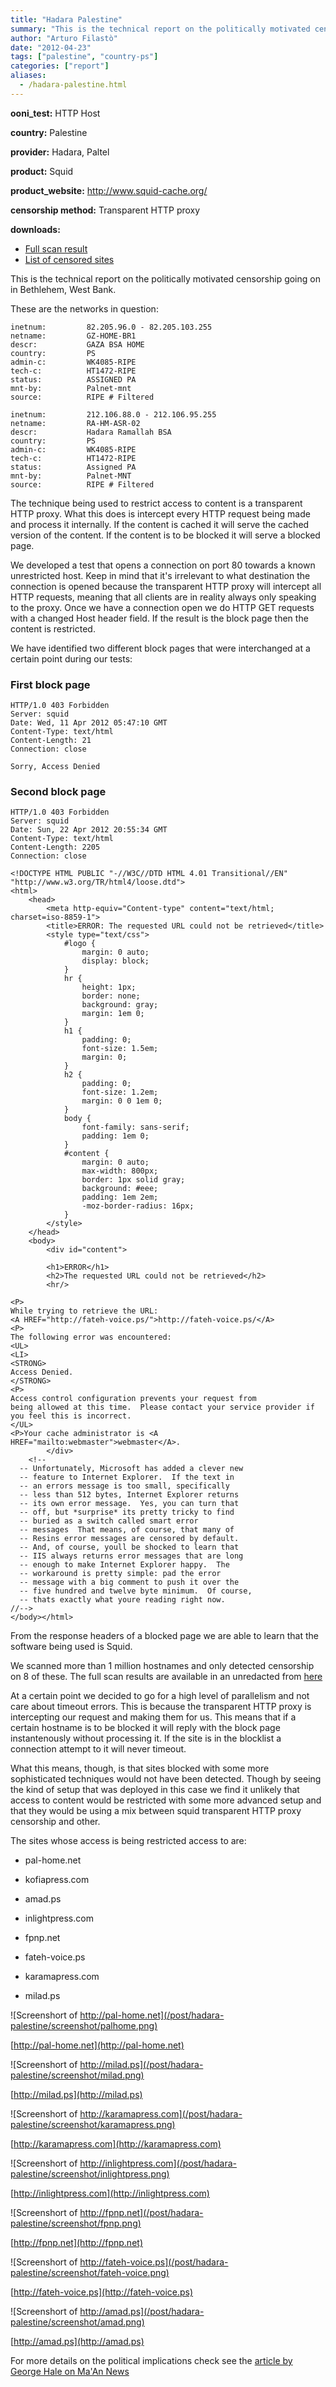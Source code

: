 ```yaml
---
title: "Hadara Palestine"
summary: "This is the technical report on the politically motivated censorship going on in Bethlehem, West Bank"
author: "Arturo Filastò"
date: "2012-04-23"
tags: ["palestine", "country-ps"]
categories: ["report"]
aliases:
  - /hadara-palestine.html
---
```


**ooni_test:** HTTP Host

**country:** Palestine

**provider:** Hadara, Paltel

**product:** Squid

**product_website:** http://www.squid-cache.org/

**censorship method:** Transparent HTTP proxy

**downloads:**

* [Full scan result](/post/hadara-palestine/hadara_palestine.yamlooni.tar.gz)
* [List of censored sites](/post/hadara-palestine/censored-sites.txt)

This is the technical report on the politically motivated censorship going on
in Bethlehem, West Bank.

These are the networks in question:

    inetnum:         82.205.96.0 - 82.205.103.255
    netname:         GZ-HOME-BR1
    descr:           GAZA BSA HOME
    country:         PS
    admin-c:         WK4085-RIPE
    tech-c:          HT1472-RIPE
    status:          ASSIGNED PA
    mnt-by:          Palnet-mnt
    source:          RIPE # Filtered

    inetnum:         212.106.88.0 - 212.106.95.255
    netname:         RA-HM-ASR-02
    descr:           Hadara Ramallah BSA
    country:         PS
    admin-c:         WK4085-RIPE
    tech-c:          HT1472-RIPE
    status:          Assigned PA
    mnt-by:          Palnet-MNT
    source:          RIPE # Filtered

The technique being used to restrict access to content is a transparent HTTP
proxy. What this does is intercept every HTTP request being made and process it
internally. If the content is cached it will serve the cached version of the
content. If the content is to be blocked it will serve a blocked page.

We developed a test that opens a connection on port 80 towards a known
unrestricted host. Keep in mind that it's irrelevant to what destination the
connection is opened because the transparent HTTP proxy will intercept all HTTP
requests, meaning that all clients are in reality always only speaking to the proxy.
Once we have a connection open we do HTTP GET requests with a changed Host header field.
If the result is the block page then the content is restricted.

We have identified two different block pages that were interchanged at a
certain point during our tests:

### First block page

    HTTP/1.0 403 Forbidden
    Server: squid
    Date: Wed, 11 Apr 2012 05:47:10 GMT
    Content-Type: text/html
    Content-Length: 21
    Connection: close

    Sorry, Access Denied

### Second block page

    HTTP/1.0 403 Forbidden
    Server: squid
    Date: Sun, 22 Apr 2012 20:55:34 GMT
    Content-Type: text/html
    Content-Length: 2205
    Connection: close

    <!DOCTYPE HTML PUBLIC "-//W3C//DTD HTML 4.01 Transitional//EN" "http://www.w3.org/TR/html4/loose.dtd">
    <html>
        <head>
            <meta http-equiv="Content-type" content="text/html; charset=iso-8859-1">
            <title>ERROR: The requested URL could not be retrieved</title>
            <style type="text/css">
                #logo {
                    margin: 0 auto;
                    display: block;
                }
                hr {
                    height: 1px;
                    border: none;
                    background: gray;
                    margin: 1em 0;
                }
                h1 {
                    padding: 0;
                    font-size: 1.5em;
                    margin: 0;
                }
                h2 {
                    padding: 0;
                    font-size: 1.2em;
                    margin: 0 0 1em 0;
                }
                body {
                    font-family: sans-serif;
                    padding: 1em 0;
                }
                #content {
                    margin: 0 auto;
                    max-width: 800px;
                    border: 1px solid gray;
                    background: #eee;
                    padding: 1em 2em;
                    -moz-border-radius: 16px;
                }
            </style>
        </head>
        <body>
            <div id="content">

            <h1>ERROR</h1>
            <h2>The requested URL could not be retrieved</h2>
            <hr/>

    <P>
    While trying to retrieve the URL:
    <A HREF="http://fateh-voice.ps/">http://fateh-voice.ps/</A>
    <P>
    The following error was encountered:
    <UL>
    <LI>
    <STRONG>
    Access Denied.
    </STRONG>
    <P>
    Access control configuration prevents your request from
    being allowed at this time.  Please contact your service provider if
    you feel this is incorrect.
    </UL>
    <P>Your cache administrator is <A HREF="mailto:webmaster">webmaster</A>.
            </div>
        <!--
      -- Unfortunately, Microsoft has added a clever new
      -- feature to Internet Explorer.  If the text in
      -- an errors message is too small, specifically
      -- less than 512 bytes, Internet Explorer returns
      -- its own error message.  Yes, you can turn that
      -- off, but *surprise* its pretty tricky to find
      -- buried as a switch called smart error
      -- messages  That means, of course, that many of
      -- Resins error messages are censored by default.
      -- And, of course, youll be shocked to learn that
      -- IIS always returns error messages that are long
      -- enough to make Internet Explorer happy.  The
      -- workaround is pretty simple: pad the error
      -- message with a big comment to push it over the
      -- five hundred and twelve byte minimum.  Of course,
      -- thats exactly what youre reading right now.
    //-->
    </body></html>

From the response headers of a blocked page we are able to learn that the
software being used is Squid.

We scanned more than 1 million hostnames and only detected censorship on 8 of
these.
The full scan results are available in an unredacted from [here](/post/hadara-palestine/hadara_palestine.yamlooni.tar.gz)

At a certain point we decided to go for a high level of parallelism and not
care about timeout errors. This is because the transparent HTTP proxy is
intercepting our request and making them for us. This means that if a
certain hostname is to be blocked it will reply with the block page
instantenously without processing it. If the site is in the blocklist a
connection attempt to it will never timeout.

What this means, though, is that sites blocked with some more sophisticated
techniques would not have been detected. Though by seeing the kind of setup
that was deployed in this case we find it unlikely that access to content
would be restricted with some more advanced setup and that they would be
using a mix between squid transparent HTTP proxy censorship and other.

The sites whose access is being restricted access to are:

* pal-home.net

* kofiapress.com

* amad.ps

* inlightpress.com

* fpnp.net

* fateh-voice.ps

* karamapress.com

* milad.ps


![Screenshort of http://pal-home.net](/post/hadara-palestine/screenshot/palhome.png)

[http://pal-home.net](http://pal-home.net)


![Screenshort of http://milad.ps](/post/hadara-palestine/screenshot/milad.png)

[http://milad.ps](http://milad.ps)


![Screenshort of http://karamapress.com](/post/hadara-palestine/screenshot/karamapress.png)

[http://karamapress.com](http://karamapress.com)


![Screenshort of http://inlightpress.com](/post/hadara-palestine/screenshot/inlightpress.png)

[http://inlightpress.com](http://inlightpress.com)


![Screenshort of http://fpnp.net](/post/hadara-palestine/screenshot/fpnp.png)

[http://fpnp.net](http://fpnp.net)


![Screenshort of http://fateh-voice.ps](/post/hadara-palestine/screenshot/fateh-voice.png)

[http://fateh-voice.ps](http://fateh-voice.ps)


![Screenshort of http://amad.ps](/post/hadara-palestine/screenshot/amad.png)

[http://amad.ps](http://amad.ps)

For more details on the political implications check see the [article by George
Hale on Ma'An News](http://www.maannews.net/eng/ViewDetails.aspx?ID=478726)
